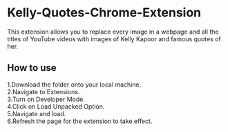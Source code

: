# Kelly-Quotes-Chrome-Extension

This extension allows you to replace every image in a webpage and all the titles of YouTube videos with images of Kelly Kapoor and famous quotes of her.

## How to use
1.Download the folder onto your local machine.\
2.Navigate to Extensions.\
3.Turn on Developer Mode.\
4.Click on Load Unpacked Option.\
5.Navigate and load.\
6.Refresh the page for the extension to take effect.

